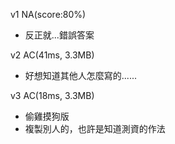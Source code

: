 v1 NA(score:80%)
- 反正就...錯誤答案

v2 AC(41ms, 3.3MB)
- 好想知道其他人怎麼寫的......

v3 AC(18ms, 3.3MB)
- 偷雞摸狗版
- 複製別人的，也許是知道測資的作法